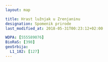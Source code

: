 ```yaml
---
layout: map

title: Hrast lužnjak u Zrenjaninu
designation: Spomenik prirode
last_modified_at: 2018-05-31T00:23:12+02:00

WDPA: [555589076]
BioRaS: [398]
geoSrbija:
  L1_182: [127]
---
```

